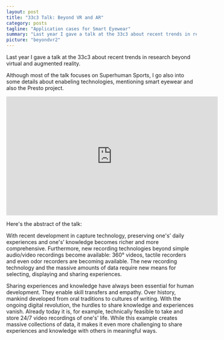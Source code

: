 ```yaml
---
layout: post
title: "33c3 Talk: Beyond VR and AR" 
category: posts
tagline: "Application cases for Smart Eyewear" 
summary: "Last year I gave a talk at the 33c3 about recent trends in research beyond virtual and augmented reality."
picture: "beyondvr2"
---
```


Last year I gave a talk at the 33c3 about recent
trends in research beyond virtual and augmented reality.

Although most of the talk focuses on Superhuman Sports, 
I go also into some details about enabeling technologies, mentioning smart eyewear
and also the Presto project.

<iframe width="560" height="315" src="https://www.youtube.com/embed/aEFaInB0Dp4" frameborder="0" allowfullscreen></iframe>

Here's the abstract of the talk:

With recent development in capture technology, 
preserving one's’ daily experiences and one's’ knowledge 
becomes richer and more comprehensive. Furthermore, 
new recording technologies beyond simple audio/video
recordings become available: 360° videos, tactile 
recorders and even odor recorders are becoming available. 
The new recording technology and the massive amounts of 
data require new means for selecting, displaying and 
sharing experiences.

Sharing experiences and knowledge have always been essential 
for human development. They enable skill transfers and empathy. 
  Over history, mankind developed from oral traditions to 
  cultures of writing. With the ongoing digital revolution, 
  the hurdles to share knowledge and experiences vanish. 
  Already today it is, for example, technically feasible 
  to take and store 24/7 video recordings of one's’ life. 
  While this example creates massive collections of data, it makes it even more challenging to share experiences and knowledge with others in meaningful ways.
